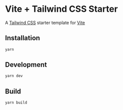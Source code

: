 # Vite + Tailwind CSS Starter

A [Tailwind CSS](http://tailwindcss.com/) starter template for [Vite](https://github.com/vitejs/vite)

## Installation

```sh
yarn
```

## Development

```sh
yarn dev
```

## Build

```sh
yarn build
```
